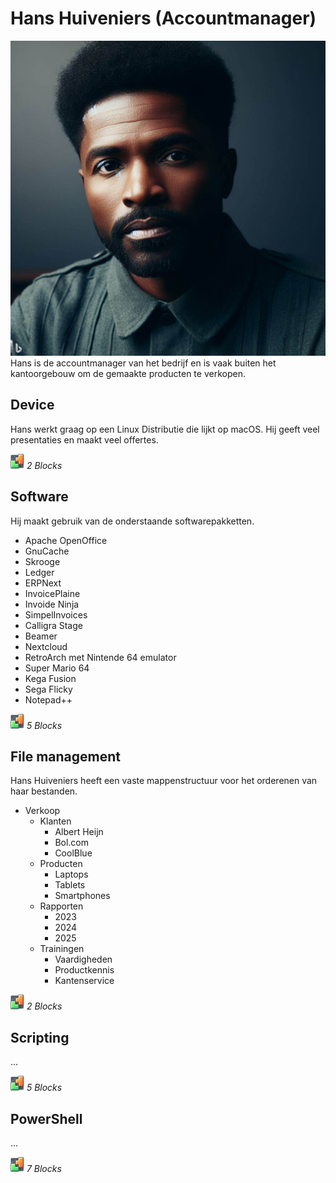 # Hans Huiveniers (Accountmanager)
![Hans Huiveniers](./Afbeeldingen/Hans%20Huiveniers.jpeg)
Hans is de accountmanager van het bedrijf en is vaak buiten het kantoorgebouw om de gemaakte producten te verkopen. 

## Device
Hans werkt graag op een Linux Distributie die lijkt op macOS. Hij geeft veel presentaties en maakt veel offertes.

![BLX](../icons/blocks2d_icon_32x32.jpg) _2 Blocks_

## Software
Hij maakt gebruik van de onderstaande softwarepakketten.
- Apache OpenOffice
- GnuCache
- Skrooge
- Ledger
- ERPNext
- InvoicePlaine
- Invoide Ninja
- SimpelInvoices
- Calligra Stage
- Beamer
- Nextcloud
- RetroArch met Nintende 64 emulator
- Super Mario 64
- Kega Fusion
- Sega Flicky
- Notepad++

![BLX](../icons/blocks2d_icon_32x32.jpg) _5 Blocks_

## File management
Hans Huiveniers heeft een vaste mappenstructuur voor het orderenen van haar bestanden.
* Verkoop
  * Klanten
    * Albert Heijn
    * Bol.com
    * CoolBlue
  * Producten
    * Laptops
    * Tablets
    * Smartphones
  * Rapporten
    * 2023
    * 2024
    * 2025
  * Trainingen
    * Vaardigheden
    * Productkennis
    * Kantenservice

![BLX](../icons/blocks2d_icon_32x32.jpg) _2 Blocks_

## Scripting
...

![BLX](../icons/blocks2d_icon_32x32.jpg) _5 Blocks_

## PowerShell
...

![BLX](../icons/blocks2d_icon_32x32.jpg) _7 Blocks_